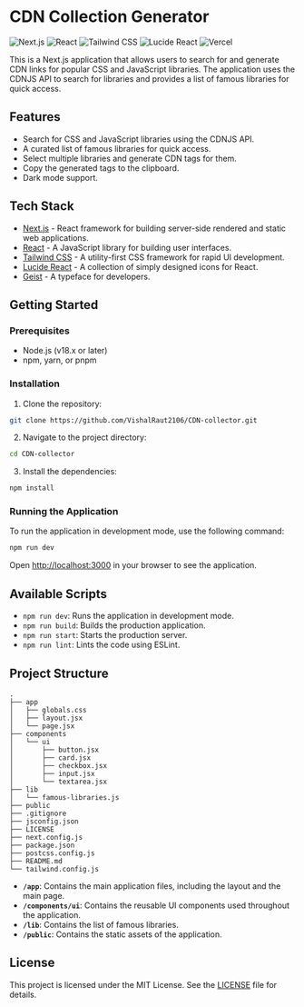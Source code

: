 # CDN Collection Generator

![Next.js](https://img.shields.io/badge/Next.js-000000?style=for-the-badge&logo=nextdotjs&logoColor=white)
![React](https://img.shields.io/badge/React-20232A?style=for-the-badge&logo=react&logoColor=61DAFB)
![Tailwind CSS](https://img.shields.io/badge/Tailwind_CSS-38B2AC?style=for-the-badge&logo=tailwind-css&logoColor=white)
![Lucide React](https://img.shields.io/badge/Lucide-React-222222?style=for-the-badge&logo=lucide&logoColor=white)
![Vercel](https://img.shields.io/badge/Vercel-000000?style=for-the-badge&logo=vercel&logoColor=white)

This is a Next.js application that allows users to search for and generate CDN links for popular CSS and JavaScript libraries. The application uses the CDNJS API to search for libraries and provides a list of famous libraries for quick access.

## Features

- Search for CSS and JavaScript libraries using the CDNJS API.
- A curated list of famous libraries for quick access.
- Select multiple libraries and generate CDN tags for them.
- Copy the generated tags to the clipboard.
- Dark mode support.

## Tech Stack

- [Next.js](https://nextjs.org/) - React framework for building server-side rendered and static web applications.
- [React](https://reactjs.org/) - A JavaScript library for building user interfaces.
- [Tailwind CSS](https://tailwindcss.com/) - A utility-first CSS framework for rapid UI development.
- [Lucide React](https://lucide.dev/) - A collection of simply designed icons for React.
- [Geist](https://vercel.com/font) - A typeface for developers.

## Getting Started

### Prerequisites

- Node.js (v18.x or later)
- npm, yarn, or pnpm

### Installation

1. Clone the repository:

```bash
git clone https://github.com/VishalRaut2106/CDN-collector.git
```

2. Navigate to the project directory:

```bash
cd CDN-collector
```

3. Install the dependencies:

```bash
npm install
```

### Running the Application

To run the application in development mode, use the following command:

```bash
npm run dev
```

Open [http://localhost:3000](http://localhost:3000) in your browser to see the application.

## Available Scripts

- `npm run dev`: Runs the application in development mode.
- `npm run build`: Builds the production application.
- `npm run start`: Starts the production server.
- `npm run lint`: Lints the code using ESLint.

## Project Structure

```
.
├── app
│   ├── globals.css
│   ├── layout.jsx
│   └── page.jsx
├── components
│   └── ui
│       ├── button.jsx
│       ├── card.jsx
│       ├── checkbox.jsx
│       ├── input.jsx
│       └── textarea.jsx
├── lib
│   └── famous-libraries.js
├── public
├── .gitignore
├── jsconfig.json
├── LICENSE
├── next.config.js
├── package.json
├── postcss.config.js
├── README.md
└── tailwind.config.js
```

- **`/app`**: Contains the main application files, including the layout and the main page.
- **`/components/ui`**: Contains the reusable UI components used throughout the application.
- **`/lib`**: Contains the list of famous libraries.
- **`/public`**: Contains the static assets of the application.

## License

This project is licensed under the MIT License. See the [LICENSE](LICENSE) file for details.
